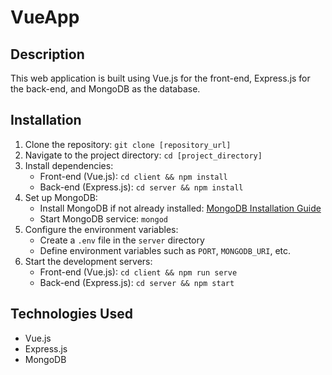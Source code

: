 # VueApp

## Description
This web application is built using Vue.js for the front-end, Express.js for the back-end, and MongoDB as the database. 

## Installation
1. Clone the repository: `git clone [repository_url]`
2. Navigate to the project directory: `cd [project_directory]`
3. Install dependencies:
   - Front-end (Vue.js): `cd client && npm install`
   - Back-end (Express.js): `cd server && npm install`
4. Set up MongoDB:
   - Install MongoDB if not already installed: [MongoDB Installation Guide](https://docs.mongodb.com/manual/installation/)
   - Start MongoDB service: `mongod`
5. Configure the environment variables:
   - Create a `.env` file in the `server` directory
   - Define environment variables such as `PORT`, `MONGODB_URI`, etc.
6. Start the development servers:
   - Front-end (Vue.js): `cd client && npm run serve`
   - Back-end (Express.js): `cd server && npm start`

## Technologies Used
- Vue.js
- Express.js
- MongoDB
